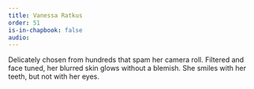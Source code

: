```yaml
---
title: Vanessa Ratkus
order: 51
is-in-chapbook: false
audio: 
---
```

Delicately chosen from hundreds that spam her camera roll. Filtered and face tuned, her blurred skin glows without a blemish. She smiles with her teeth, but not with her eyes.
